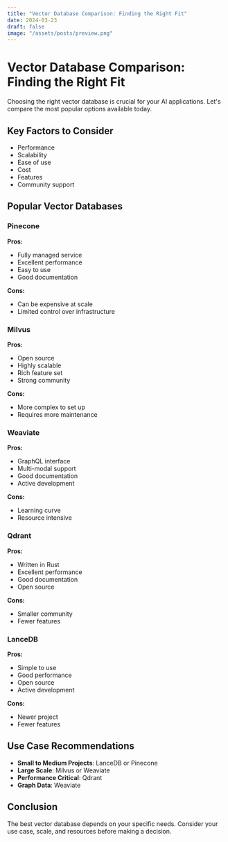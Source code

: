 ```yaml
---
title: "Vector Database Comparison: Finding the Right Fit"
date: 2024-03-23
draft: false
image: "/assets/posts/preview.png"
---
```


# Vector Database Comparison: Finding the Right Fit

Choosing the right vector database is crucial for your AI applications. Let's compare the most popular options available today.

## Key Factors to Consider

- Performance
- Scalability
- Ease of use
- Cost
- Features
- Community support

## Popular Vector Databases

### Pinecone
**Pros:**
- Fully managed service
- Excellent performance
- Easy to use
- Good documentation

**Cons:**
- Can be expensive at scale
- Limited control over infrastructure

### Milvus
**Pros:**
- Open source
- Highly scalable
- Rich feature set
- Strong community

**Cons:**
- More complex to set up
- Requires more maintenance

### Weaviate
**Pros:**
- GraphQL interface
- Multi-modal support
- Good documentation
- Active development

**Cons:**
- Learning curve
- Resource intensive

### Qdrant
**Pros:**
- Written in Rust
- Excellent performance
- Good documentation
- Open source

**Cons:**
- Smaller community
- Fewer features

### LanceDB
**Pros:**
- Simple to use
- Good performance
- Open source
- Active development

**Cons:**
- Newer project
- Fewer features

## Use Case Recommendations

- **Small to Medium Projects**: LanceDB or Pinecone
- **Large Scale**: Milvus or Weaviate
- **Performance Critical**: Qdrant
- **Graph Data**: Weaviate

## Conclusion

The best vector database depends on your specific needs. Consider your use case, scale, and resources before making a decision. 